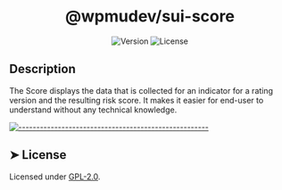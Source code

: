 <!-- ⚠️ This README has been generated from the file(s) "../../../blueprint.md" ⚠️--><h1 align="center">@wpmudev/sui-score</h1>

<div style="text-align: center;">
<img src="https://img.shields.io/badge/Version-0.0.1-blue.svg" alt="Version"> <img src="https://img.shields.io/badge/License-GPL-orange.svg" alt="License">
</div>
<h2> Description </h2> The Score displays the data that is collected for an indicator for a rating version and the resulting risk score. It makes it easier for end-user to understand without any technical knowledge.


[![-----------------------------------------------------](https://raw.githubusercontent.com/andreasbm/readme/master/assets/lines/colored.png)](#license)

## ➤ License
	
Licensed under [GPL-2.0](https://opensource.org/licenses/GPL-2.0).
